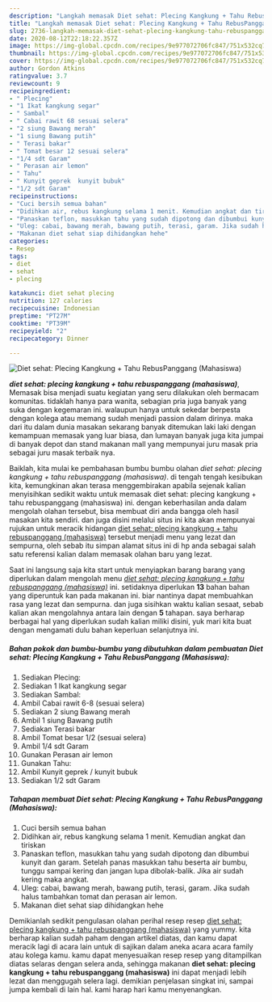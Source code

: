 ```yaml
---
description: "Langkah memasak Diet sehat: Plecing Kangkung + Tahu RebusPanggang (Mahasiswa), Bisa Manjain Lidah"
title: "Langkah memasak Diet sehat: Plecing Kangkung + Tahu RebusPanggang (Mahasiswa), Bisa Manjain Lidah"
slug: 2736-langkah-memasak-diet-sehat-plecing-kangkung-tahu-rebuspanggang-mahasiswa-bisa-manjain-lidah
date: 2020-08-12T22:18:22.357Z
image: https://img-global.cpcdn.com/recipes/9e977072706fc847/751x532cq70/diet-sehat-plecing-kangkung-tahu-rebuspanggang-mahasiswa-foto-resep-utama.jpg
thumbnail: https://img-global.cpcdn.com/recipes/9e977072706fc847/751x532cq70/diet-sehat-plecing-kangkung-tahu-rebuspanggang-mahasiswa-foto-resep-utama.jpg
cover: https://img-global.cpcdn.com/recipes/9e977072706fc847/751x532cq70/diet-sehat-plecing-kangkung-tahu-rebuspanggang-mahasiswa-foto-resep-utama.jpg
author: Gordon Atkins
ratingvalue: 3.7
reviewcount: 9
recipeingredient:
- " Plecing"
- "1 Ikat kangkung segar"
- " Sambal"
- " Cabai rawit 68 sesuai selera"
- "2 siung Bawang merah"
- "1 siung Bawang putih"
- " Terasi bakar"
- " Tomat besar 12 sesuai selera"
- "1/4 sdt Garam"
- " Perasan air lemon"
- " Tahu"
- " Kunyit geprek  kunyit bubuk"
- "1/2 sdt Garam"
recipeinstructions:
- "Cuci bersih semua bahan"
- "Didihkan air, rebus kangkung selama 1 menit. Kemudian angkat dan tiriskan"
- "Panaskan teflon, masukkan tahu yang sudah dipotong dan dibumbui kunyit dan garam. Setelah panas masukkan tahu beserta air bumbu, tunggu sampai kering dan jangan lupa dibolak-balik. Jika air sudah kering maka angkat."
- "Uleg: cabai, bawang merah, bawang putih, terasi, garam. Jika sudah halus tambahkan tomat dan perasan air lemon."
- "Makanan diet sehat siap dihidangkan hehe"
categories:
- Resep
tags:
- diet
- sehat
- plecing

katakunci: diet sehat plecing 
nutrition: 127 calories
recipecuisine: Indonesian
preptime: "PT27M"
cooktime: "PT39M"
recipeyield: "2"
recipecategory: Dinner

---
```



![Diet sehat: Plecing Kangkung + Tahu RebusPanggang (Mahasiswa)](https://img-global.cpcdn.com/recipes/9e977072706fc847/751x532cq70/diet-sehat-plecing-kangkung-tahu-rebuspanggang-mahasiswa-foto-resep-utama.jpg)

<b><i>diet sehat: plecing kangkung + tahu rebuspanggang (mahasiswa)</i></b>, Memasak bisa menjadi suatu kegiatan yang seru dilakukan oleh bermacam komunitas. tidaklah hanya para wanita, sebagian pria juga banyak yang suka dengan kegemaran ini. walaupun hanya untuk sekedar berpesta dengan kolega atau memang sudah menjadi passion dalam dirinya. maka dari itu dalam dunia masakan sekarang banyak ditemukan laki laki dengan kemampuan memasak yang luar biasa, dan lumayan banyak juga kita jumpai di banyak depot dan stand makanan mall yang mempunyai juru masak pria sebagai juru masak terbaik nya.



Baiklah, kita mulai ke pembahasan bumbu bumbu olahan <i>diet sehat: plecing kangkung + tahu rebuspanggang (mahasiswa)</i>. di tengah tengah kesibukan kita, kemungkinan akan terasa menggembirakan apabila sejenak kalian menyisihkan sedikit waktu untuk memasak diet sehat: plecing kangkung + tahu rebuspanggang (mahasiswa) ini. dengan keberhasilan anda dalam mengolah olahan tersebut, bisa membuat diri anda bangga oleh hasil masakan kita sendiri. dan juga disini melalui situs ini kita akan mempunyai rujukan untuk meracik hidangan <u>diet sehat: plecing kangkung + tahu rebuspanggang (mahasiswa)</u> tersebut menjadi menu yang lezat dan sempurna, oleh sebab itu simpan alamat situs ini di hp anda sebagai salah satu referensi kalian dalam memasak olahan baru yang lezat.


Saat ini langsung saja kita start untuk menyiapkan barang barang yang diperlukan dalam mengolah menu <u><i>diet sehat: plecing kangkung + tahu rebuspanggang (mahasiswa)</i></u> ini. setidaknya diperlukan <b>13</b> bahan bahan yang diperuntuk kan pada makanan ini. biar nantinya dapat membuahkan rasa yang lezat dan sempurna. dan juga sisihkan waktu kalian sesaat, sebab kalian akan mengolahnya antara lain dengan <b>5</b> tahapan. saya berharap berbagai hal yang diperlukan sudah kalian miliki disini, yuk mari kita buat dengan mengamati dulu bahan keperluan selanjutnya ini.

<!--inarticleads1-->

##### Bahan pokok dan bumbu-bumbu yang dibutuhkan dalam pembuatan Diet sehat: Plecing Kangkung + Tahu RebusPanggang (Mahasiswa):

1. Sediakan  Plecing:
1. Sediakan 1 Ikat kangkung segar
1. Sediakan  Sambal:
1. Ambil  Cabai rawit 6-8 (sesuai selera)
1. Sediakan 2 siung Bawang merah
1. Ambil 1 siung Bawang putih
1. Sediakan  Terasi bakar
1. Ambil  Tomat besar 1/2 (sesuai selera)
1. Ambil 1/4 sdt Garam
1. Gunakan  Perasan air lemon
1. Gunakan  Tahu:
1. Ambil  Kunyit geprek / kunyit bubuk
1. Sediakan 1/2 sdt Garam




<!--inarticleads2-->

##### Tahapan membuat Diet sehat: Plecing Kangkung + Tahu RebusPanggang (Mahasiswa):

1. Cuci bersih semua bahan
1. Didihkan air, rebus kangkung selama 1 menit. Kemudian angkat dan tiriskan
1. Panaskan teflon, masukkan tahu yang sudah dipotong dan dibumbui kunyit dan garam. Setelah panas masukkan tahu beserta air bumbu, tunggu sampai kering dan jangan lupa dibolak-balik. Jika air sudah kering maka angkat.
1. Uleg: cabai, bawang merah, bawang putih, terasi, garam. Jika sudah halus tambahkan tomat dan perasan air lemon.
1. Makanan diet sehat siap dihidangkan hehe




Demikianlah sedikit pengulasan olahan perihal resep resep <u>diet sehat: plecing kangkung + tahu rebuspanggang (mahasiswa)</u> yang yummy. kita berharap kalian sudah paham dengan artikel diatas, dan kamu dapat meracik lagi di acara lain untuk di sajikan dalam aneka acara acara family atau kolega kamu. kamu dapat menyesuaikan resep resep yang ditampilkan diatas selaras dengan selera anda, sehingga makanan <b>diet sehat: plecing kangkung + tahu rebuspanggang (mahasiswa)</b> ini dapat menjadi lebih lezat dan menggugah selera lagi. demikian penjelasan singkat ini, sampai jumpa kembali di lain hal. kami harap hari kamu menyenangkan.
